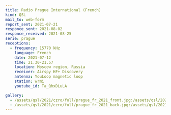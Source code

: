 ```yaml
---
title: Radio Prague International (French)
kind: QSL
mail_to: web-form
report_sent: 2021-07-21
responce_sent: 2021-08-02
responce_received: 2021-08-25
serie: prague
receptions:
  - frequency: 15770 kHz
    language: French
    date: 2021-07-12
    time: 21.30-21.57
    location: Moscow region, Russia
    receiver: Airspy HF+ Discovery
    antenna: YouLoop magnetic loop
    station: wrmi
    youtube_id: Ta_QhxDLuLA

gallery:
  - /assets/qsl/2021/czro/full/prague_fr_2021_front.jpg:/assets/qsl/2021/czro/small/prague_fr_2021_front.jpg
  - /assets/qsl/2021/czro/full/prague_fr_2021_back.jpg:/assets/qsl/2021/czro/small/prague_fr_2021_back.jpg
---
```


